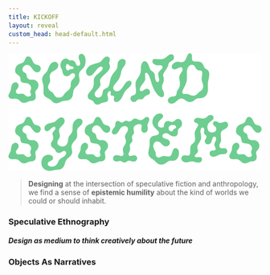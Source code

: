 ```yaml
---
title: KICKOFF
layout: reveal
custom_head: head-default.html
---
```

<!-- "#0056FF" data-background-gradient="linear-gradient(to bottom, #171c20d4, #466187)" -->
<section data-background-image="assets/images/AC76-0492.1.jpeg" data-background-opacity="0.3" data-state=header1>
<style>.header1 header:after { content: "\\'\\'≠.\\ • M/A/I/D • IKLECTIK"; }</style>
    <img src="assets/images/soundSysPicnic_g_al.png" />
</section>
<section data-background-color="#5cb17a" data-state=ande>
    <style>.ande header:after { content: "Anderson, R. et al., Speculative Anthropologies, 2018"; }</style>
    <blockquote>
       <span style="font-weight:bold;">Designing</span> at the intersection of speculative fiction and anthropology, we find a sense of <span style="font-weight:bold;">epistemic humility</span> about the kind of worlds we could or should inhabit.
    </blockquote>
    <aside class="notes">
    </aside>
</section>
<section data-background-image="assets/images/Sun-Ra-06.jpg" data-background-opacity="0.3" data-state=header1>
    <h3>Speculative Ethnography</h3>
    <h5>Design as medium to think creatively about the future</h5>
    <aside class="notes">
    </aside>
</section>
<section data-background-image="assets/images/AC76-0492.1.jpeg" data-background-opacity="0.3" data-state=header1>
    <h3>Objects As Narratives</h3>
    <aside class="notes">
    </aside>
</section>